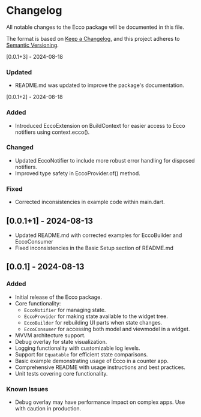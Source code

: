# Changelog

All notable changes to the Ecco package will be documented in this file.

The format is based on [Keep a Changelog](https://keepachangelog.com/en/1.0.0/),
and this project adheres to [Semantic Versioning](https://semver.org/spec/v2.0.0.html).

[0.0.1+3] - 2024-08-18
### Updated
- README.md was updated to improve the package's documentation.

[0.0.1+2] - 2024-08-18

### Added
- Introduced EccoExtension on BuildContext for easier access to Ecco notifiers using context.ecco<T>().

### Changed
- Updated EccoNotifier to include more robust error handling for disposed notifiers.
- Improved type safety in EccoProvider.of<T>() method.

### Fixed
- Corrected inconsistencies in example code within main.dart.

## [0.0.1+1] - 2024-08-13

- Updated README.md with corrected examples for EccoBuilder and EccoConsumer
- Fixed inconsistencies in the Basic Setup section of README.md

## [0.0.1] - 2024-08-13

### Added
- Initial release of the Ecco package.
- Core functionality:
  - `EccoNotifier` for managing state.
  - `EccoProvider` for making state available to the widget tree.
  - `EccoBuilder` for rebuilding UI parts when state changes.
  - `EccoConsumer` for accessing both model and viewmodel in a widget.
- MVVM architecture support.
- Debug overlay for state visualization.
- Logging functionality with customizable log levels.
- Support for `Equatable` for efficient state comparisons.
- Basic example demonstrating usage of Ecco in a counter app.
- Comprehensive README with usage instructions and best practices.
- Unit tests covering core functionality.

### Known Issues
- Debug overlay may have performance impact on complex apps. Use with caution in production.